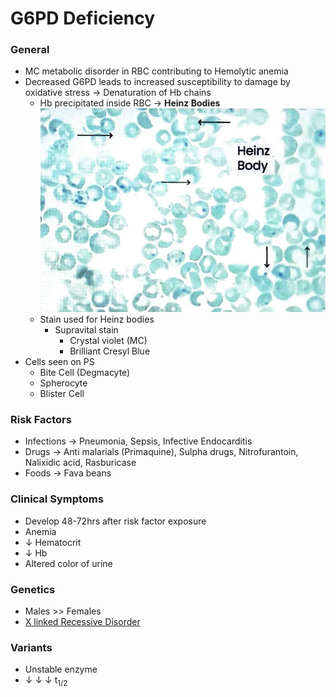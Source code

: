 # G6PD Deficiency
### General
- MC metabolic disorder in RBC contributing to Hemolytic anemia
- Decreased G6PD leads to increased susceptibility to damage by oxidative stress  $\rightarrow$ Denaturation of Hb chains 
	- Hb precipitated inside RBC  $\rightarrow$ **Heinz Bodies**
		![HeinzBodies](Pathology/Images/HeinzBodies.jpg)
	- Stain used for Heinz bodies
		- Supravital stain
			- Crystal violet (MC)
			- Brilliant Cresyl Blue
- Cells seen on PS
	- Bite Cell (Degmacyte)
	- Spherocyte
	- Blister Cell

### Risk Factors
- Infections  $\rightarrow$ Pneumonia, Sepsis, Infective Endocarditis
- Drugs  $\rightarrow$ Anti malarials (Primaquine), Sulpha drugs, Nitrofurantoin, Nalixidic acid, Rasburicase
- Foods  $\rightarrow$ Fava beans

### Clinical Symptoms
- Develop 48-72hrs after risk factor exposure
- Anemia
- $\downarrow$ Hematocrit
- $\downarrow$ Hb
- Altered color of urine

### Genetics
- Males >> Females
- [X linked Recessive Disorder](Pathology/Genetics/SingleGeneDisorders#X%20linked%20Recessive%20Disorders)

### Variants
- Unstable enzyme
- $\downarrow$ $\downarrow$ $\downarrow$ t<sub>1/2</sub>
